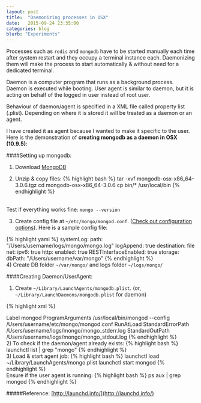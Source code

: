 ```yaml
---
layout: post
title:  "Daemonizing processes in OSX"
date:   2015-09-24 23:35:00
categories: blog
blurb: "Experiments"
---
```


Processes such as `redis` and `mongodb` have to be started manually each time after system restart and they occupy a terminal instance each. Daemonizing them will make the process to start automatically & without need for a dedicated terminal.

Daemon is a computer program that runs as a background process. Daemon is executed while booting. User agent is similar to daemon, but it is acting on behalf of the logged in user instead of root user.

Behaviour of daemon/agent is specified in a XML file called property list (.plist). Depending on where it is stored it will be treated as a daemon or an agent.

I have created it as agent because I wanted to make it specific to the user. Here is the demonstration of **creating mongodb as a daemon in OSX (10.9.5)**:

####Setting up mongodb:
1) Download [MongoDB](https://www.mongodb.org/)

2) Unzip & copy files:
{% highlight bash %}
tar -xvf mongodb-osx-x86_64-3.0.6.tgz
cd mongodb-osx-x86_64-3.0.6
cp bin/* /usr/local/bin
{% endhighlight %}

<br>Test if everything works fine: `mongo --version`

3) Create config file at `~/etc/mongo/mongod.conf`. ([Check out configuration options](http://docs.mongodb.org/manual/reference/configuration-options/)). Here is a sample config file:

{% highlight yaml %}
systemLog:
    path: "/Users/username/logs/mongo/mongo.log"
    logAppend: true
    destination: file
net:
    ipv6: true
    http:
        enabled: true
        RESTInterfaceEnabled: true
storage:
    dbPath: "/Users/username/var/mongo"
{% endhighlight %}
<br>
4) Create DB folder `~/var/mongo/` and logs folder `~/logs/mongo/`

####Creating Daemon/UserAgent:
1) Create `~/Library/LaunchAgents/mongodb.plist`. (or, `~/Library/LaunchDaemons/mongodb.plist` for daemon)

{% highlight xml %}
<?xml version="1.0" encoding="UTF-8"?>
<!DOCTYPE plist PUBLIC "-//Apple//DTD PLIST 1.0//EN" "http://www.apple.com/DTDs/PropertyList-1.0.dtd">
<plist version="1.0">
    <dict>
        <key>Label</key>
        <string>mongod</string>
        <key>ProgramArguments</key>
        <array>
            <string>/usr/local/bin/mongod</string>
            <string>--config</string>
            <string>/Users/username/etc/mongo/mongod.conf</string>
        </array>
        <key>RunAtLoad</key>
        <true/>
        <key>StandardErrorPath</key>
        <string>/Users/username/logs/mongo/mongo_stderr.log</string>
        <key>StandardOutPath</key>
        <string>/Users/username/logs/mongo/mongo_stdout.log</string>
    </dict>
</plist>
{% endhighlight %}
<br>
2) To check if the daemon/agent already exists:
{% highlight bash %}
launchctl list | grep "mongo"
{% endhighlight %}
<br>
3) Load & start agent job:
{% highlight bash %}
launchctl load ~/Library/LaunchAgents/mongo.plist
launchctl start mongod
{% endhighlight %}
<br>
Ensure if the user agent is running:
{% highlight bash %}
ps aux | grep mongod
{% endhighlight %}
<br>

#####Reference:
[http://launchd.info/](http://launchd.info/)

